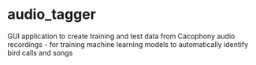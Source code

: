 # audio_tagger
GUI application to create training and test data from Cacophony audio recordings - for training machine learning models to automatically identify bird calls and songs
